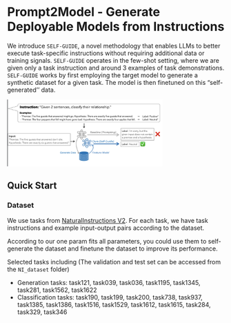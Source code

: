 # Prompt2Model - Generate Deployable Models from Instructions

We introduce `SELF-GUIDE`, a novel methodology that enables LLMs to better execute task-specific instructions without requiring additional data or training signals. `SELF-GUIDE` operates in the few-shot setting, where we are given only a task instruction and around 3 examples of task demonstrations. `SELF-GUIDE` works by first employing the target model to generate a synthetic dataset for a given task. The model is then finetuned on this “self-generated’’ data.

<img width="360" alt="prompt2model_teaser" src="self_guide_diagram.png">

## Quick Start

### Dataset

We use tasks from [NaturalInstructions V2](https://arxiv.org/abs/2204.07705). For each task, we have task instructions and example input-output pairs according to the dataset.

According to our one param fits all parameters, you could use them to self-generate the dataset and finetune the dataset to improve its performance.

Selected tasks including (The validation and test set can be accessed from the `NI_dataset` folder)
- Generation tasks: task121, task039, task036, task1195, task1345, task281, task1562, task1622
- Classification tasks: task190, task199, task200, task738, task937, task1385, task1386, task1516, task1529, task1612, task1615, task284, task329, task346

